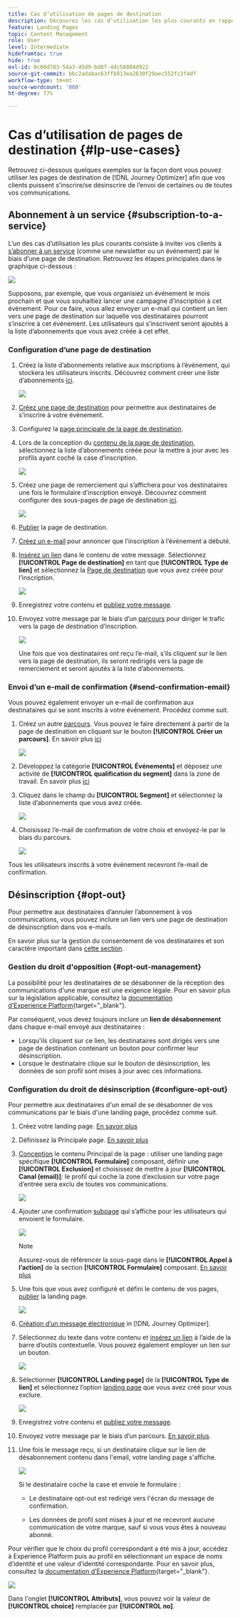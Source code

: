 ```yaml
---
title: Cas d’utilisation de pages de destination
description: Découvrez les cas d’utilisation les plus courants en rapport avec les pages de destination dans Journey Optimizer
feature: Landing Pages
topic: Content Management
role: User
level: Intermediate
hidefromtoc: true
hide: true
exl-id: 8c00d783-54a3-45d9-bd8f-4dc58804d922
source-git-commit: bbc2adabac63ffb813ea2630f29aec552fc3f4df
workflow-type: tm+mt
source-wordcount: '868'
ht-degree: 77%

---
```


# Cas d’utilisation de pages de destination {#lp-use-cases}

Retrouvez ci-dessous quelques exemples sur la façon dont vous pouvez utiliser les pages de destination de [!DNL Journey Optimizer] afin que vos clients puissent sʼinscrire/se désinscrire de lʼenvoi de certaines ou de toutes vos communications.

<!--The main use cases are:
* Subscription to a service
* Opt-in
* Opt-out-->

## Abonnement à un service {#subscription-to-a-service}

L’un des cas d’utilisation les plus courants consiste à inviter vos clients à [sʼabonner à un service](subscription-list.md) (comme une newsletter ou un événement) par le biais dʼune page de destination. Retrouvez les étapes principales dans le graphique ci-dessous :

![](../assets/lp_subscription-uc.png)

Supposons, par exemple, que vous organisiez un événement le mois prochain et que vous souhaitiez lancer une campagne d’inscription à cet événement<!--to keep your customers that are interested updated on that event-->. Pour ce faire, vous allez envoyer un e-mail qui contient un lien vers une page de destination sur laquelle vos destinataires pourront sʼinscrire à cet événement. Les utilisateurs qui s’inscrivent seront ajoutés à la liste d’abonnements que vous avez créée à cet effet.

### Configuration dʼune page de destination

1. Créez la liste d’abonnements relative aux inscriptions à l’événement, qui stockera les utilisateurs inscrits. Découvrez comment créer une liste d’abonnements [ici](subscription-list.md#define-subscription-list).

   ![](../assets/lp_subscription-uc-list.png)

1. [Créez une page de destination](create-lp.md) pour permettre aux destinataires de sʼinscrire à votre événement.

1. Configurez la [page principale de la page de destination](create-lp.md#configure-primary-page).

1. Lors de la conception du [contenu de la page de destination](design-lp.md), sélectionnez la liste dʼabonnements créée pour la mettre à jour avec les profils ayant coché la case dʼinscription.

   ![](../assets/lp_subscription-uc-lp-list.png)

1. Créez une page de remerciement qui sʼaffichera pour vos destinataires une fois le formulaire dʼinscription envoyé. Découvrez comment configurer des sous-pages de page de destination [ici](create-lp.md#configure-subpages).

   ![](../assets/lp_subscription-uc-thanks.png)

1. [Publier](create-lp.md#publish) la page de destination.

1. [Créez un e-mail](../create-message.md) pour annoncer que l’inscription à lʼévénement a débuté.

1. [Insérez un lien](../message-tracking.md#insert-links) dans le contenu de votre message. Sélectionnez **[!UICONTROL Page de destination]** en tant que **[!UICONTROL Type de lien]** et sélectionnez la [Page de destination](create-lp.md#configure-primary-page) que vous avez créée pour lʼinscription.

   ![](../assets/lp_subscription-uc-link.png)

1. Enregistrez votre contenu et [publiez votre message](../publish-manage-message.md).

1. Envoyez votre message par le biais dʼun [parcours](../building-journeys/journey.md) pour diriger le trafic vers la page de destination dʼinscription.

   ![](../assets/lp_subscription-uc-journey.png)

   Une fois que vos destinataires ont reçu lʼe-mail, sʼils cliquent sur le lien vers la page de destination, ils seront redirigés vers la page de remerciement et seront ajoutés à la liste dʼabonnements.

### Envoi d’un e-mail de confirmation {#send-confirmation-email}

Vous pouvez également envoyer un e-mail de confirmation aux destinataires qui se sont inscrits à votre événement. Procédez comme suit.

1. Créez un autre [parcours](../building-journeys/journey.md). Vous pouvez le faire directement à partir de la page de destination en cliquant sur le bouton **[!UICONTROL Créer un parcours]**. En savoir plus [ici](create-lp.md#configure-primary-page)

   ![](../assets/lp_subscription-uc-create-journey.png)

1. Développez la catégorie **[!UICONTROL Événements]** et déposez une activité de **[!UICONTROL qualification du segment]** dans la zone de travail. En savoir plus [ici](../building-journeys/segment-qualification-events.md)

1. Cliquez dans le champ du **[!UICONTROL Segment]** et sélectionnez la liste d’abonnements que vous avez créée.

   ![](../assets/lp_subscription-uc-confirm-journey.png)

1. Choisissez lʼe-mail de confirmation de votre choix et envoyez-le par le biais du parcours.

   ![](../assets/lp_subscription-uc-confirm-email.png)

Tous les utilisateurs inscrits à votre événement recevront l’e-mail de confirmation.

<!--The event registration's subscription list tracks the profiles who registered and you can send them targeted event updates.-->

## Désinscription {#opt-out}

Pour permettre aux destinataires dʼannuler lʼabonnement à vos communications, vous pouvez inclure un lien vers une page de destination de désinscription dans vos e-mails.

En savoir plus sur la gestion du consentement de vos destinataires et son caractère important dans [cette section](../consent.md).

### Gestion du droit d&#39;opposition {#opt-out-management}

La possibilité pour les destinataires de se désabonner de la réception des communications d&#39;une marque est une exigence légale. Pour en savoir plus sur la législation applicable, consultez la [documentation d’Experience Platform](https://experienceleague.adobe.com/docs/experience-platform/privacy/regulations/overview.html?lang=fr#regulations){target=&quot;_blank&quot;}.

Par conséquent, vous devez toujours inclure un **lien de désabonnement** dans chaque e-mail envoyé aux destinataires :

* Lorsqu&#39;ils cliquent sur ce lien, les destinataires sont dirigés vers une page de destination contenant un bouton pour confirmer leur désinscription.
* Lorsque le destinataire clique sur le bouton de désinscription, les données de son profil sont mises à jour avec ces informations.

### Configuration du droit de désinscription {#configure-opt-out}

Pour permettre aux destinataires d&#39;un email de se désabonner de vos communications par le biais d&#39;une landing page, procédez comme suit.

1. Créez votre landing page. [En savoir plus](create-lp.md)

1. Définissez la Principale page. [En savoir plus](create-lp.md#configure-primary-page)

1. [Conception](design-lp.md) le contenu Principal de la page : utiliser une landing page spécifique **[!UICONTROL Formulaire]** composant, définir une **[!UICONTROL Exclusion]** et choisissez de mettre à jour **[!UICONTROL Canal (email)]**: le profil qui coche la zone d’exclusion sur votre page d’entrée sera exclu de toutes vos communications.

   ![](../assets/lp_opt-out-primary-lp.png)

   <!--You can also build your own landing page and host it on the third-party system of your choice. To keep?-->

1. Ajouter une confirmation [subpage](create-lp.md#configure-subpages) qui s’affiche pour les utilisateurs qui envoient le formulaire.

   ![](../assets/lp_opt-out-subpage.png)

   >[!NOTE]
   >
   >Assurez-vous de référencer la sous-page dans le **[!UICONTROL Appel à l’action]** de la section **[!UICONTROL Formulaire]** composant. [En savoir plus](design-lp.md)

1. Une fois que vous avez configuré et défini le contenu de vos pages, [publier](create-lp.md#publish) la landing page.

   ![](../assets/lp_opt-out-publish.png)

1. [Création d’un message électronique](../create-message.md) in [!DNL Journey Optimizer].

1. Sélectionnez du texte dans votre contenu et [insérez un lien](../message-tracking.md#insert-links) à l’aide de la barre d’outils contextuelle. Vous pouvez également employer un lien sur un bouton.

   ![](../assets/lp_opt-out-insert-link.png)

1. Sélectionner **[!UICONTROL Landing page]** de la **[!UICONTROL Type de lien]** et sélectionnez l’option [landing page](create-lp.md#configure-primary-page) que vous avez créé pour vous exclure.

   ![](../assets/lp_opt-out-landing-page.png)

1. Enregistrez votre contenu et [publiez votre message](../publish-manage-message.md).

1. Envoyez votre message par le biais d’un parcours. [En savoir plus](../building-journeys/journey.md).

1. Une fois le message reçu, si un destinataire clique sur le lien de désabonnement contenu dans l&#39;email, votre landing page s&#39;affiche.

   ![](../assets/lp_opt-out-submit-form.png)

   Si le destinataire coche la case et envoie le formulaire :

   * Le destinataire opt-out est redirigé vers l&#39;écran du message de confirmation.

   * Les données de profil sont mises à jour et ne recevront aucune communication de votre marque, sauf si vous vous êtes à nouveau abonné.

Pour vérifier que le choix du profil correspondant a été mis à jour, accédez à Experience Platform puis au profil en sélectionnant un espace de noms d’identité et une valeur d’identité correspondante. Pour en savoir plus, consultez la [documentation d’Experience Platform](https://experienceleague.adobe.com/docs/experience-platform/profile/ui/user-guide.html?lang=fr#getting-started){target=&quot;_blank&quot;}.

![](../assets/lp_opt-out-profile-choice.png)

Dans l&#39;onglet **[!UICONTROL Attributs]**, vous pouvez voir la valeur de **[!UICONTROL choice]** remplacée par **[!UICONTROL no]**.

<!--

### Other ways to opt out

You can also enable your recipients to unsubscribe whithout using landing pages.

* **One-click opt-out**

    You can add a one-click opt-out link into your email content. This will enable your recipients to quickly unsubscribe from your communications, without being redirected to a landing page where they need to confirm opting out. [Learn more](../message-tracking.md#one-click-opt-out-link)

* **Unsubscribe link in header**

    If the recipients' email client supports displaying an unsubscribe link in the email header, emails sent with [!DNL Journey Optimizer] automatically include this link. [Learn more](../consent.md#unsubscribe-email)
-->
